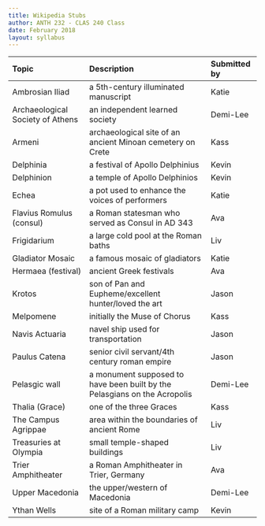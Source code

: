 ```yaml
---
title: Wikipedia Stubs
author: ANTH 232 - CLAS 240 Class
date: February 2018
layout: syllabus
---
```


| Topic | Description | Submitted by |
|:---|:---|:---|
|Ambrosian Iliad | a 5th-century illuminated manuscript| Katie |
|Archaeological Society of Athens| an independent learned society | Demi-Lee |
|Armeni | archaeological site of an ancient Minoan cemetery on Crete | Kass |
|Delphinia | a festival of Apollo Delphinius| Kevin |
|Delphinion | a temple of Apollo Delphinios| Kevin |
|Echea | a pot used to enhance the voices of performers | Katie |
|Flavius Romulus (consul) | a Roman statesman who served as Consul in AD 343| Ava |
|Frigidarium| a large cold pool at the Roman baths| Liv |
|Gladiator Mosaic | a famous mosaic of gladiators| Katie |
|Hermaea (festival) | ancient Greek festivals| Ava |
|Krotos | son of Pan and Eupheme/excellent hunter/loved the art| Jason |
|Melpomene | initially the Muse of Chorus | Kass |
|Navis Actuaria | navel ship used for transportation| Jason |
|Paulus Catena | senior civil servant/4th century roman empire| Jason |
|Pelasgic wall| a monument supposed to have been built by the Pelasgians on the Acropolis| Demi-Lee |
|Thalia (Grace) | one of the three Graces | Kass |
|The Campus Agrippae| area within the boundaries of ancient Rome | Liv |
|Treasuries at Olympia| small temple-shaped buildings | Liv |
|Trier Amphitheater | a Roman Amphitheater in Trier, Germany | Ava |
|Upper Macedonia| the upper/western of Macedonia | Demi-Lee |
|Ythan Wells | site of a Roman military camp| Kevin |

